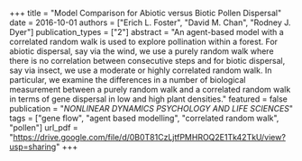 +++
title = "Model Comparison for Abiotic versus Biotic Pollen Dispersal"
date = 2016-10-01
authors = ["Erich L. Foster", "David M. Chan", "Rodney J. Dyer"]
publication_types = ["2"]
abstract = "An agent-based model with a correlated random walk is used to explore pollination within a forest. For abiotic dispersal, say via the wind, we use a purely random walk where there is no correlation between consecutive steps and for biotic dispersal, say via insect, we use a moderate or highly correlated random walk. In particular, we examine the differences in a number of biological measurement between a purely random walk and a correlated random walk in terms of gene dispersal in low and high plant densities."
featured = false
publication = "*NONLINEAR DYNAMICS PSYCHOLOGY AND LIFE SCIENCES*"
tags = ["gene flow", "agent based modelling", "correlated random walk", "pollen"]
url_pdf = "https://drive.google.com/file/d/0B0T81CzLjtfPMHROQ2E1Tk42TkU/view?usp=sharing"
+++
